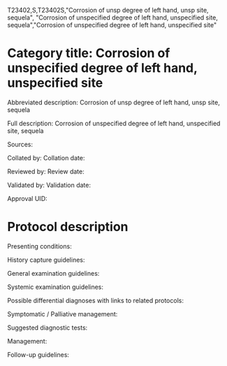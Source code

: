 T23402,S,T23402S,"Corrosion of unsp degree of left hand, unsp site, sequela", "Corrosion of unspecified degree of left hand, unspecified site, sequela","Corrosion of unspecified degree of left hand, unspecified site"
# Category title: Corrosion of unspecified degree of left hand, unspecified site

Abbreviated description: Corrosion of unsp degree of left hand, unsp site, sequela

Full description: Corrosion of unspecified degree of left hand, unspecified site, sequela

Sources:

Collated by:
Collation date:

Reviewed by:
Review date:

Validated by:
Validation date:

Approval UID:

# Protocol description

Presenting conditions:

History capture guidelines:

General examination guidelines:

Systemic examination guidelines:

Possible differential diagnoses with links to related protocols:

Symptomatic / Palliative management:

Suggested diagnostic tests:

Management:

Follow-up guidelines:
